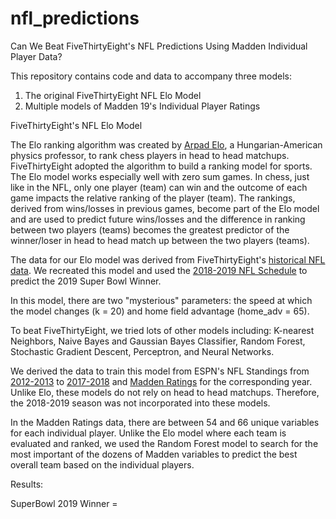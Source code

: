 # nfl_predictions

Can We Beat FiveThirtyEight's NFL Predictions Using Madden Individual Player Data?

This repository contains code and data to accompany three models: 
  1. The original FiveThirtyEight NFL Elo Model
  2. Multiple models of Madden 19's Individual Player Ratings 
 
  
FiveThirtyEight's NFL Elo Model

The Elo ranking algorithm was created by [Arpad Elo](https://en.wikipedia.org/wiki/Arpad_Elo), a Hungarian-American physics professor, to rank chess players in head to head matchups. FiveThirtyEight adopted the algorithm to build a ranking model for sports. The Elo model works especially well with zero sum games. In chess, just like in the NFL, only one player (team) can win and the outcome of each game impacts the relative ranking of the player (team). The rankings, derived from wins/losses in previous games, become part of the Elo model and are used to predict future wins/losses and the difference in ranking between two players (teams) becomes the greatest predictor of the winner/loser in head to head match up between the two players (teams). 
  
The data for our Elo model was derived from FiveThirtyEight's [historical NFL data](https://github.com/fivethirtyeight/nfl-elo-game/tree/master/data). We recreated this model and used the [2018-2019 NFL Schedule](https://www.pro-football-reference.com/years/2018/games.htm) to predict the 2019 Super Bowl Winner. 

In this model, there are two "mysterious" parameters: the speed at which the model changes (k = 20) and home field advantage (home_adv = 65).


To beat FiveThirtyEight, we tried lots of other models including: K-nearest Neighbors, Naive Bayes and Gaussian Bayes Classifier, Random Forest, Stochastic Gradient Descent, Perceptron, and Neural Networks. 

We derived the data to train this model from ESPN's NFL Standings from [2012-2013](http://www.espn.com/nfl/standings/_/season/2013) to [2017-2018](http://www.espn.com/nfl/standings/_/season/2018) and [Madden Ratings](https://maddenratings.weebly.com/madden-nfl-19.html) for the corresponding year. Unlike Elo, these models do not rely on head to head matchups. Therefore, the 2018-2019 season was not incorporated into these models. 

In the Madden Ratings data, there are between 54 and 66 unique variables for each individual player. Unlike the Elo model where each team is evaluated and ranked, we used the Random Forest model to search for the most important of the dozens of Madden variables to predict the best overall team based on the individual players. 



Results:

SuperBowl 2019 Winner =  



  
  
  
